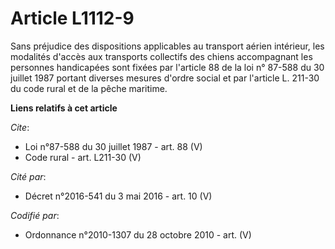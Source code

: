 # Article L1112-9

Sans préjudice des dispositions applicables au transport aérien intérieur, les modalités d'accès aux transports collectifs
des chiens accompagnant les personnes handicapées sont fixées par l'article 88 de la loi n° 87-588 du 30 juillet 1987 portant
diverses mesures d'ordre social et par l'article L. 211-30 du code rural et de la pêche maritime.

**Liens relatifs à cet article**

_Cite_:

  - Loi n°87-588 du 30 juillet 1987 - art. 88 (V)
  - Code rural - art. L211-30 (V)

_Cité par_:

  - Décret n°2016-541 du 3 mai 2016 - art. 10 (V)

_Codifié par_:

  - Ordonnance n°2010-1307 du 28 octobre 2010 - art. (V)
